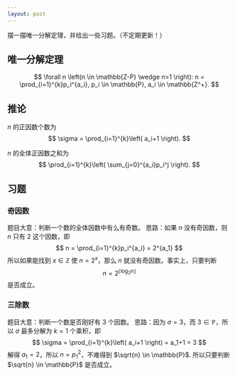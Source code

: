 ```yaml
---
layout: post
---
```


摆一摆唯一分解定理，并给出一些习题。（不定期更新！）

## 唯一分解定理
$$ \forall n \left(n \in \mathbb{Z-P} \wedge n>1 \right): 
n = \prod_{i=1}^{k}p_i^{a_i}, p_i \in \mathbb{P}, a_i \in \mathbb{Z^+}. $$

## 推论
$n$ 的正因数个数为
$$ \sigma = \prod_{i=1}^{k}\left( a_i+1 \right). $$

$n$ 的全体正因数之和为
$$ \prod_{i=1}^{k}\left( \sum_{j=0}^{a_i}p_i^j \right). $$

## 习题

### 奇因数

题目大意：判断一个数的全体因数中有么有奇数。
思路：如果 $n$ 没有奇因数，则 $n$ 只有 $2$ 这个因数，即
$$ n = \prod_{i=1}^{k}p_i^{a_i} = 2^{a_1} $$
所以如果能找到 $x \in \mathbb{Z}$ 使 $n=2^x$，那么 $n$ 就没有奇因数。事实上，只要判断 
$$ n=2^{\lfloor \log_2 n \rfloor} $$
是否成立。

### 三除数

题目大意：判断一个数是否刚好有 $3$ 个因数。
思路：因为 $\sigma=3$，而 $3 \in \mathbb{P}$，所以 $\sigma$ 最多分解为 $k=1$ 个乘积，即
$$ \sigma = \prod_{i=1}^{k}\left( a_i+1 \right) = a_1+1 = 3 $$
解得 $a_1=2$，所以 $n=p_1^2$，不难得到 $\sqrt{n} \in \mathbb{P}$.
所以只要判断 $\sqrt{n} \in \mathbb{P}$ 是否成立。

